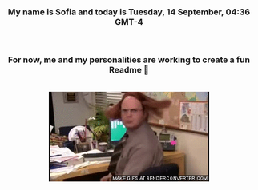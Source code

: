 


<div align="center">
<h3 >My name is Sofia and today is Tuesday, 14 September, 04:36 GMT-4</h3><br>
<h3 >For now, me and my personalities are working to create a fun Readme 👋
</h3><br>
<img src='img/dwight.gif' alt='working...'/>
</div>

